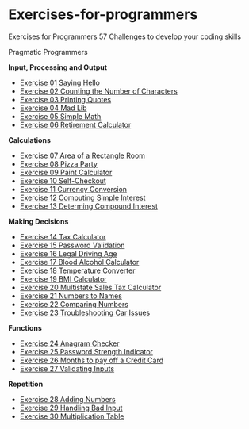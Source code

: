 # Exercises-for-programmers

Exercises for Programmers 
57 Challenges to develop your coding skills

Pragmatic Programmers

**Input, Processing and Output** 
- [Exercise 01 Saying Hello](1.%20Input,%20Processing%20and%20Output/exercise01)
- [Exercise 02 Counting the Number of Characters](1.%20Input,%20Processing%20and%20Output/exercise02)
- [Exercise 03 Printing Quotes](1.%20Input,%20Processing%20and%20Output/exercise03)
- [Exercise 04 Mad Lib](1.%20Input,%20Processing%20and%20Output/exercise04)
- [Exercise 05 Simple Math](1.%20Input,%20Processing%20and%20Output/exercise05)
- [Exercise 06 Retirement Calculator](1.%20Input,%20Processing%20and%20Output/exercise06)

**Calculations**
- [Exercise 07 Area of a Rectangle Room](2.%20Calculations/exercise07)
- [Exercise 08 Pizza Party](2.%20Calculations/exercise08)
- [Exercise 09 Paint Calculator](2.%20Calculations/exercise09)
- [Exercise 10 Self-Checkout](2.%20Calculations/exercise10)
- [Exercise 11 Currency Conversion](2.%20Calculations/exercise11)
- [Exercise 12 Computing Simple Interest](2.%20Calculations/exercise12)
- [Exercise 13 Determing Compound Interest](2.%20Calculations/exercise13)

**Making Decisions**
- [Exercise 14 Tax Calculator](3.%20Making%20Decisions/exercise14)
- [Exercise 15 Password Validation](3.%20Making%20Decisions/exercise15)
- [Exercise 16 Legal Driving Age](3.%20Making%20Decisions/exercise16)
- [Exercise 17 Blood Alcohol Calculator](3.%20Making%20Decisions/exercise17)
- [Exercise 18 Temperature Converter](3.%20Making%20Decisions/exercise18)
- [Exercise 19 BMI Calculator](3.%20Making%20Decisions/exercise19)
- [Exercise 20 Multistate Sales Tax Calculator](3.%20Making%20Decisions/exercise20)
- [Exercise 21 Numbers to Names](3.%20Making%20Decisions/exercise21)
- [Exercise 22 Comparing Numbers](3.%20Making%20Decisions/exercise22)
- [Exercise 23 Troubleshooting Car Issues](3.%20Making%20Decisions/exercise23)

**Functions**
- [Exercise 24 Anagram Checker](4.%20Functions/exercise24)
- [Exercise 25 Password Strength Indicator](4.%20Functions/exercise25)
- [Exercise 26 Months to pay off a Credit Card](4.%20Functions/exercise26)
- [Exercise 27 Validating Inputs](4.%20Functions/exercise27)

**Repetition**
- [Exercise 28 Adding Numbers](5.%20Repetition/exercise28)
- [Exercise 29 Handling Bad Input](5.%20Repetition/exercise29)
- [Exercise 30 Multiplication Table](5.%20Repetition/exercise30)